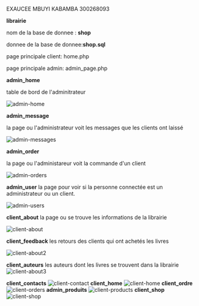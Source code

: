 EXAUCEE MBUYI KABAMBA
300268093


**librairie**


nom de la base de donnee : **shop**



donnee de la base de donnee:**shop.sql**


page principale client: home.php


page principale  admin: admin_page.php


**admin_home**

table de bord de l'adminitrateur 

![admin-home](https://github.com/exaucee2/librairie/assets/115640641/da9a24a8-29e8-4993-b6cf-d3ab081df73e)

**admin_message**

la page ou l'administrateur voit les messages que les clients ont laissé 

![admin-messages](https://github.com/exaucee2/librairie/assets/115640641/34512390-3658-4b1e-961d-5ee64832e099)

**admin_order**

la page ou l'administareur voit la commande d'un client

![admin-orders](https://github.com/exaucee2/librairie/assets/115640641/89cd94be-422c-4e32-b848-cdfb5391b3cd)

**admin_user**
la page pour voir si la personne connectée est un administrateur ou un client.

![admin-users](https://github.com/exaucee2/librairie/assets/115640641/c056af01-e6a2-4fad-821a-09bd9d18c6ec)

**client_about**
la page ou se trouve les informations de la librairie

![client-about](https://github.com/exaucee2/librairie/assets/115640641/ed12b939-57fe-4121-b08c-e72ef66967c4)

**client_feedback**
les retours des clients qui ont achetés les livres

![client-about2](https://github.com/exaucee2/librairie/assets/115640641/c6b23f53-0aac-41b9-b7c3-d735983e06d2)

**client_auteurs**
les auteurs dont les livres se trouvent dans la librairie 
![client-about3](https://github.com/exaucee2/librairie/assets/115640641/ade72ab7-8b91-4631-9381-71fde656ff1a)

**client_contacts**
![client-contact](https://github.com/exaucee2/librairie/assets/115640641/abea8480-126e-4a23-ac23-22ff3db636e7)
**client_home**
![client-home](https://github.com/exaucee2/librairie/assets/115640641/03e18448-d7da-4d3e-ae2b-eae29995abd6)
**client_ordre**
![client-orders](https://github.com/exaucee2/librairie/assets/115640641/6feb84d9-8650-40d5-9ce2-40c68b2568be)
**admin_produits**
![client-products](https://github.com/exaucee2/librairie/assets/115640641/ec13dcfa-c493-4b69-81f6-14dcae3dc138)
**client_shop**
![client-shop](https://github.com/exaucee2/librairie/assets/115640641/5041d635-420e-41ae-aada-017cb5d8e56e)
